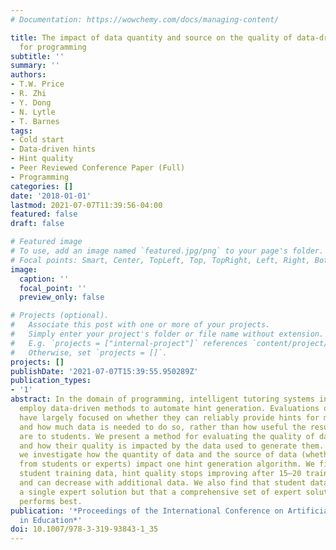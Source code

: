 ```yaml
---
# Documentation: https://wowchemy.com/docs/managing-content/

title: The impact of data quantity and source on the quality of data-driven hints
  for programming
subtitle: ''
summary: ''
authors:
- T.W. Price
- R. Zhi
- Y. Dong
- N. Lytle
- T. Barnes
tags:
- Cold start
- Data-driven hints
- Hint quality
- Peer Reviewed Conference Paper (Full)
- Programming
categories: []
date: '2018-01-01'
lastmod: 2021-07-07T11:39:56-04:00
featured: false
draft: false

# Featured image
# To use, add an image named `featured.jpg/png` to your page's folder.
# Focal points: Smart, Center, TopLeft, Top, TopRight, Left, Right, BottomLeft, Bottom, BottomRight.
image:
  caption: ''
  focal_point: ''
  preview_only: false

# Projects (optional).
#   Associate this post with one or more of your projects.
#   Simply enter your project's folder or file name without extension.
#   E.g. `projects = ["internal-project"]` references `content/project/deep-learning/index.md`.
#   Otherwise, set `projects = []`.
projects: []
publishDate: '2021-07-07T15:39:55.950289Z'
publication_types:
- '1'
abstract: In the domain of programming, intelligent tutoring systems increasingly
  employ data-driven methods to automate hint generation. Evaluations of these systems
  have largely focused on whether they can reliably provide hints for most students,
  and how much data is needed to do so, rather than how useful the resulting hints
  are to students. We present a method for evaluating the quality of data-driven hints
  and how their quality is impacted by the data used to generate them. Using two datasets,
  we investigate how the quantity of data and the source of data (whether it comes
  from students or experts) impact one hint generation algorithm. We find that with
  student training data, hint quality stops improving after 15–20 training solutions
  and can decrease with additional data. We also find that student data outperforms
  a single expert solution but that a comprehensive set of expert solutions generally
  performs best.
publication: '*Proceedings of the International Conference on Artificial Intelligence
  in Education*'
doi: 10.1007/978-3-319-93843-1_35
---
```

